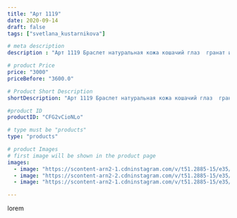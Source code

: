 ```yaml
---
title: "Арт 1119"
date: 2020-09-14
draft: false
tags: ["svetlana_kustarnikova"]

# meta description
description : "Арт 1119 Браслет натуральная кожа кошачий глаз  гранат и розовый кварц  7 рядов. Сделано на заказ для очаровательной девушки Леры ."

# product Price
price: "3000"
priceBefore: "3600.0"

# Product Short Description
shortDescription: "Арт 1119 Браслет натуральная кожа кошачий глаз  гранат и розовый кварц  7 рядов. Сделано на заказ для очаровательной девушки Леры ."

#product ID
productID: "CFG2vCioNLo"

# type must be "products"
type: "products"

# product Images
# first image will be shown in the product page
images:
  - image: "https://scontent-arn2-1.cdninstagram.com/v/t51.2885-15/e35/119238229_620650128840145_8240442505470349223_n.jpg?se=7&tp=1&_nc_ht=scontent-arn2-1.cdninstagram.com&_nc_cat=101&_nc_ohc=jP_yzQAzpjsAX_MeRqc&oh=a138f9272c1d4b0d0fe84b70be080807&oe=606A1E2D&ig_cache_key=MjM5Nzg0NDU2ODUxODM4Njg4NQ%3D%3D.2"
  - image: "https://scontent-arn2-2.cdninstagram.com/v/t51.2885-15/e35/119227824_925730311254284_7099378124613120503_n.jpg?se=8&tp=1&_nc_ht=scontent-arn2-2.cdninstagram.com&_nc_cat=108&_nc_ohc=h9EYuHXgRywAX9vXF41&oh=e4d79f4ae3dfa24ff6e894ee62703ecc&oe=606D0EF3&ig_cache_key=MjM5Nzg0NDU2ODUzNTEwMzk3Mg%3D%3D.2"
  - image: "https://scontent-arn2-1.cdninstagram.com/v/t51.2885-15/e35/119459409_698968304034759_9050265407465043409_n.jpg?se=8&tp=1&_nc_ht=scontent-arn2-1.cdninstagram.com&_nc_cat=103&_nc_ohc=Izg1bVly88QAX_Z7Yl1&oh=c40d9b84a6ac86febaa97c2a630e0f1a&oe=606C731E&ig_cache_key=MjM5Nzg0NDU2ODUzNTA0MzExMg%3D%3D.2"

---
```

lorem
